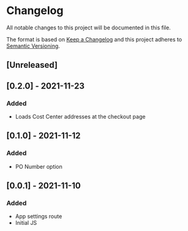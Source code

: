 # Changelog

All notable changes to this project will be documented in this file.

The format is based on [Keep a Changelog](http://keepachangelog.com/en/1.0.0/)
and this project adheres to [Semantic Versioning](http://semver.org/spec/v2.0.0.html).

## [Unreleased]

## [0.2.0] - 2021-11-23

### Added
- Loads Cost Center addresses at the checkout page

## [0.1.0] - 2021-11-12

### Added
- PO Number option
## [0.0.1] - 2021-11-10

### Added

- App settings route
- Initial JS
